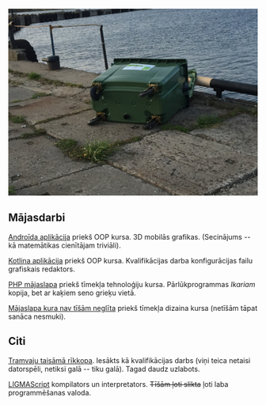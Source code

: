 ![miskaste](miskaste.jpg)

## Mājasdarbi

[Androīda aplikācija](https://github.com/racenis/block-falling) priekš OOP kursa. 3D mobilās grafikas. (Secinājums -- kā matemātikas cienītājam triviāli).  

[Kotlina aplikācija](https://github.com/racenis/tram-editor) priekš OOP kursa. Kvalifikācijas darba konfigurācijas failu grafiskais redaktors.

[PHP mājaslapa](https://github.com/racenis/kakis) priekš tīmekļa tehnoloģiju kursa. Pārlūkprogrammas *Ikariam* kopija, bet ar kaķiem seno grieķu vietā.  

[Mājaslapa kura nav tīšām neglīta](https://github.com/racenis/timekla-dizains) priekš tīmekļa dizaina kursa (netīšām tāpat sanāca nesmuki).  

## Citi

[Tramvaju taisāmā rīkkopa](https://github.com/racenis/tram-sdk). Iesākts kā kvalifikācijas darbs (viņi teica netaisi datorspēli, netiksi galā -- tiku galā). Tagad daudz uzlabots.

[LIGMAScript](https://github.com/racenis/ligmascript) kompilators un interpretators. ~~Tīšām ļoti slikta~~ ļoti laba programmēšanas valoda.
